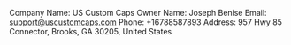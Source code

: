 Company Name: US Custom Caps
Owner Name: Joseph Benise
Email: support@uscustomcaps.com
Phone: +16788587893
Address: 957 Hwy 85 Connector, Brooks, GA 30205, United States